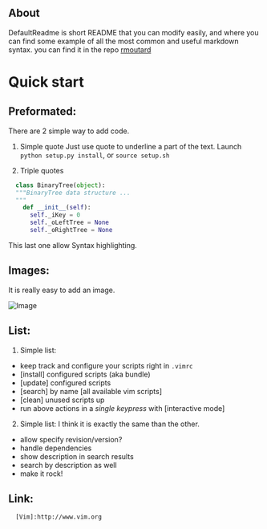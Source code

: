 ## About

DefaultReadme is short README that you can modify easily, and where you can find some example of all the most common and useful markdown syntax. you can find it in the repo [rmoutard]

Quick start
===========

Preformated:
---------------------------

There are 2 simple way to add code.

1. Simple quote
Just use quote to underline a part of the text.
  Launch `python setup.py install`, or  `source setup.sh`

2. Triple quotes

```python
  class BinaryTree(object):
  """BinaryTree data structure ...
  """
    def __init__(self):
      self._iKey = 0
      self._oLeftTree = None
      self._oRightTree = None
```
This last one allow Syntax highlighting.

Images:
-------
It is really easy to add an image.

![Image](http://digitaldraft.fr/images/labsColorTransfert.png)


List:
-----

1. Simple list:

- keep track and configure your scripts right in `.vimrc`
- [install] configured scripts (aka bundle)
- [update] configured scripts
- [search] by name [all available vim scripts]
- [clean] unused scripts up
- run above actions in a *single keypress* with [interactive mode]

2. Simple list:
I think it is exactly the same than the other.

* allow specify revision/version?
* handle dependencies
* show description in search results
* search by description as well
* make it rock!

Link:
-----
```
  [Vim]:http://www.vim.org
```
[me]:http://digitaldraft.fr
[rmoutard]:https://github.com/moutard/
